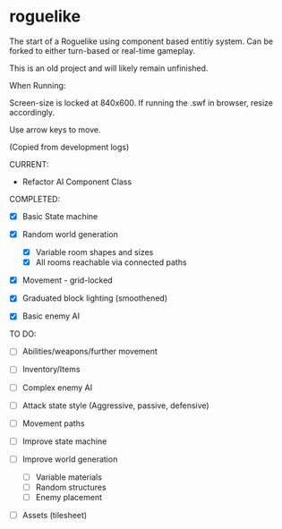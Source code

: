 # roguelike
The start of a Roguelike using component based entitiy system. 
Can be forked to either turn-based or real-time gameplay.

This is an old project and will likely remain unfinished.


When Running:

Screen-size is locked at 840x600. If running the .swf in browser, resize accordingly.

Use arrow keys to move.


(Copied from development logs)

CURRENT:

 * Refactor AI Component Class


COMPLETED:
 - [x] Basic State machine
 - [x] Random world generation
   - [x] Variable room shapes and sizes
   - [x] All rooms reachable via connected paths
 - [x] Movement - grid-locked
 - [x] Graduated block lighting (smoothened)
 - [x] Basic enemy AI


TO DO:
 
 - [ ] Abilities/weapons/further movement
 - [ ] Inventory/Items
 - [ ] Complex enemy AI
 - [ ]  Attack state style (Aggressive, passive, defensive)
   - [ ] Movement paths
 - [ ] Improve state machine
 - [ ] Improve world generation
   - [ ] Variable materials
   - [ ] Random structures
   - [ ] Enemy placement
 - [ ] Assets (tilesheet)

